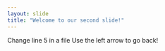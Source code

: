 ```yaml
---
layout: slide
title: "Welcome to our second slide!"
---
```

Change line 5 in a file
Use the left arrow to go back!
